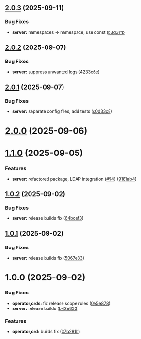 ## [2.0.3](https://github.com/codespace-operator/codespace-operator/compare/operator-2.0.2...operator-2.0.3) (2025-09-11)


### Bug Fixes

* **server:** namespaces -> namespace, use const ([b3d31fb](https://github.com/codespace-operator/codespace-operator/commit/b3d31fb3f9dc9cbc546803a01818dca8f7f2d076))

## [2.0.2](https://github.com/codespace-operator/codespace-operator/compare/operator-2.0.1...operator-2.0.2) (2025-09-07)


### Bug Fixes

* **server:** suppress unwanted logs ([4233c6e](https://github.com/codespace-operator/codespace-operator/commit/4233c6e4dbbee62fc85023a5345adfef771c4281))

## [2.0.1](https://github.com/codespace-operator/codespace-operator/compare/operator-2.0.0...operator-2.0.1) (2025-09-07)


### Bug Fixes

* **server:** separate config files, add tests ([c0d33c8](https://github.com/codespace-operator/codespace-operator/commit/c0d33c8a0201e94462aa4442a022ac1267a1f517))

# [2.0.0](https://github.com/codespace-operator/codespace-operator/compare/operator-1.1.0...operator-2.0.0) (2025-09-06)

# [1.1.0](https://github.com/codespace-operator/codespace-operator/compare/operator-1.0.2...operator-1.1.0) (2025-09-05)


### Features

* **server:** refactored package, LDAP integration ([#54](https://github.com/codespace-operator/codespace-operator/issues/54)) ([9181ab4](https://github.com/codespace-operator/codespace-operator/commit/9181ab49011bf3e08f73b2d28755dc74a7784611))

## [1.0.2](https://github.com/codespace-operator/codespace-operator/compare/operator-1.0.1...operator-1.0.2) (2025-09-02)


### Bug Fixes

* **server:** release builds fix ([64bcef3](https://github.com/codespace-operator/codespace-operator/commit/64bcef3eb15c80c7fcb1e5d69f432df698435a83))

## [1.0.1](https://github.com/codespace-operator/codespace-operator/compare/operator-1.0.0...operator-1.0.1) (2025-09-02)


### Bug Fixes

* **server:** release builds fix ([5067e83](https://github.com/codespace-operator/codespace-operator/commit/5067e83f4f8e0bac75cd4e43bfc137c6a0fc93a0))

# 1.0.0 (2025-09-02)


### Bug Fixes

* **operator,crds:** fix release scope rules ([0e5e878](https://github.com/codespace-operator/codespace-operator/commit/0e5e878761c45a55d6bd68066016f5051136fab5))
* **server:** release builds ([b42e833](https://github.com/codespace-operator/codespace-operator/commit/b42e833ab8bd71507d325c5aaaacb74f91659d08))


### Features

* **operator,crd:** builds fix ([37b281b](https://github.com/codespace-operator/codespace-operator/commit/37b281b8b0d1fc3befea1790111fe1836acf5e92))
